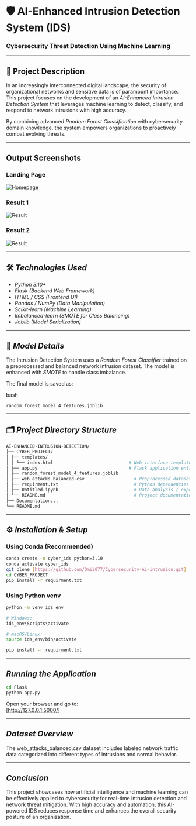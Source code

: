   # 🛡 AI-Enhanced Intrusion Detection System (IDS)  
### Cybersecurity Threat Detection Using Machine Learning

---

## 📌 Project Description

In an increasingly interconnected digital landscape, the security of organizational networks and sensitive data is of paramount importance. This project focuses on the development of an *AI-Enhanced Intrusion Detection System* that leverages machine learning to detect, classify, and respond to network intrusions with high accuracy.

By combining advanced *Random Forest Classification* with cybersecurity domain knowledge, the system empowers organizations to proactively combat evolving threats.

---

## Output Screenshots

### Landing Page
![Homepage](https://drive.google.com/uc?export=view&id=1PlGwdE_Fa2m3IZT-VT7Fooorxo51dybD)


### Result 1
![Result](https://drive.google.com/file/d/1rNMFrCj3tWaoDedDMvBjwNzVNqOJkpZQ/view?usp=drive_link)

### Result 2
![Result](https://drive.google.com/file/d/1T3sFyQ9GXapE6_2ivJ866aEqnROrO9dS/view?usp=drive_link)


---

## 🛠 *Technologies Used*

- *Python 3.10+*
- *Flask (Backend Web Framework)*
- *HTML / CSS (Frontend UI)*
- *Pandas / NumPy (Data Manipulation)*
- *Scikit-learn (Machine Learning)*
- *Imbalanced-learn (SMOTE for Class Balancing)*
- *Joblib (Model Serialization)*

---

## 🧠 *Model Details*

The Intrusion Detection System uses a *Random Forest Classifier* trained on a preprocessed and balanced network intrusion dataset. The model is enhanced with *SMOTE* to handle class imbalance.

The final model is saved as:

bash
```
random_forest_model_4_features.joblib
```

---

## 🗂 *Project Directory Structure*

```bash
AI-ENHANCED-INTRUSION-DETECTION/
├── CYBER_PROJECT/
│ ├── templates/
│ │ └── index.html                             # Web interface template
│ ├── app.py                                   # Flask application entry point
│ ├── random_forest_model_4_features.joblib      
│ ├── web_attacks_balanced.csv                   # Preprocessed dataset
│ ├── requirment.txt                             # Python dependencies
│ ├── Untitled.ipynb                             # Data analysis / experimentation notebook
│ └── README.md                                  # Project documentation
├── Documentation...
└── README.md 
```

---

## ⚙ *Installation & Setup*

### Using Conda (Recommended)

```bash
conda create -n cyber_ids python=3.10
conda activate cyber_ids
git clone [https://github.com/Omii077/Cybersecurity-Ai-intrusion.git]
cd CYBER_PROJECT
pip install -r requirment.txt
```

### Using Python venv

```bash
python -m venv ids_env

# Windows:
ids_env\Scripts\activate

# macOS/Linux:
source ids_env/bin/activate

pip install -r requirment.txt
```
---

## *Running the Application*

```bash
cd Flask
python app.py
```

Open your browser and go to:  
  [http://127.0.0.1:5000/]

---

## *Dataset Overview*

The web_attacks_balanced.csv dataset includes labeled network traffic data categorized into different types of intrusions and normal behavior.

---

## *Conclusion*

This project showcases how artificial intelligence and machine learning can be effectively applied to cybersecurity for real-time intrusion detection and network threat mitigation. With high accuracy and automation, this AI-powered IDS reduces response time and enhances the overall security posture of an organization.

